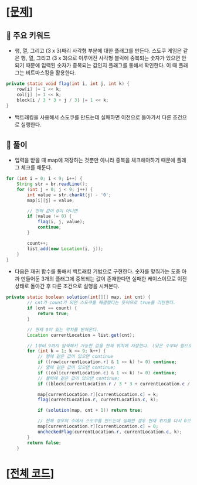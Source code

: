 # [[문제]](https://www.acmicpc.net/problem/2239)

## 🚩 주요 키워드

-   행, 열, 그리고 (3 x 3)짜리 사각형 부분에 대한 플래그를 만든다. 스도쿠 게임은 같은 행, 열, 그리고 (3 x 3)으로 이루어진 사각형 블럭에 중복되는 숫자가 있으면 안되기 때문에 입력된 숫자가 중복되는 값인지 플래그를 통해서 확인한다. 이 때 플래그는 비트마스킹을 활용한다.

```java
private static void flag(int i, int j, int k) {
    row[i] |= 1 << k;
    col[j] |= 1 << k;
    block[i / 3 * 3 + j / 3] |= 1 << k;
}
```

-   백트래킹을 사용해서 스도쿠를 만드는데 실패하면 이전으로 돌아가서 다른 조건으로 실행한다.

## 🔑 풀이

-   입력을 받을 때 map에 저장하는 것뿐만 아니라 중복을 체크해야하기 때문에 플래그 체크를 해둔다.

```java
for (int i = 0; i < 9; i++) {
    String str = br.readLine();
    for (int j = 0; j < 9; j++) {
        int value = str.charAt(j) - '0';
        map[i][j] = value;

        // 만약 값이 0이 아니면
        if (value != 0) {
            flag(i, j, value);
            continue;
        }

        count++;
        list.add(new Location(i, j));
    }
}
```

-   다음은 재귀 함수를 통해서 백트래킹 기법으로 구현한다. 숫자를 맞춰가는 도중 아까 만들어둔 3개의 플래그에 중복되는 값이 존재한다면 실패한 케이스이므로 이전 상태로 돌아간 후 다른 조건으로 실행을 시켜본다.

```java
private static boolean solution(int[][] map, int cnt) {
        // cnt가 count가 되면 스도쿠를 해결했다는 뜻이므로 true를 리턴한다.
        if (cnt == count) {
            return true;
        }

        // 현재 0이 있는 위치를 받아온다.
        Location currentLocation = list.get(cnt);

        // 1부터 9까지 탐색해서 가능한 값을 현재 위치에 저장한다. (낮은 수부터 함으로써 사전식으로 앞서는 스도쿠를 출력하라는 조건도 만족하게 된다.)
        for (int k = 1; k <= 9; k++) {
            // 행에 같은 값이 있으면 continue
            if ((row[currentLocation.r] & 1 << k) != 0) continue;
            // 열에 같은 값이 있으면 continue;
            if ((col[currentLocation.c] & 1 << k) != 0) continue;
            // 블럭에 같은 값이 있으면 continue;
            if ((block[currentLocation.r / 3 * 3 + currentLocation.c / 3] & 1 << k) != 0) continue;

            map[currentLocation.r][currentLocation.c] = k;
            flag(currentLocation.r, currentLocation.c, k);

            if (solution(map, cnt + 1)) return true;

            // 현재 경우의 수에서 스도쿠를 만드는데 실패한 경우 현재 위치를 다시 0으로 변경해주고 방문 체크해둔 flag도 취소한다.
            map[currentLocation.r][currentLocation.c] = 0;
            uncheckedFlag(currentLocation.r, currentLocation.c, k);
        }
        return false;
    }
```

# [[전체 코드]](https://github.com/mungmnb777/java-algorithm/tree/main/code/boj/Main_2239_스도쿠)
